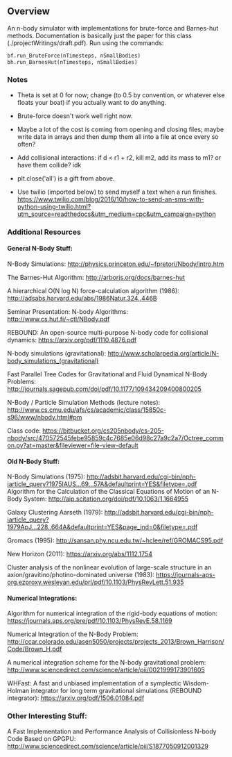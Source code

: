 ## Overview
An n-body simulator with implementations for brute-force and Barnes-hut methods. Documentation is basically just the paper for this class (./projectWritings/draft.pdf). Run using the commands:

```python
bf.run_BruteForce(nTimesteps, nSmallBodies)
bh.run_BarnesHut(nTimesteps, nSmallBodies)
```

### Notes

- Theta is set at 0 for now; change (to 0.5 by convention, or whatever else floats your boat) if you actually want to do anything.

- Brute-force doesn't work well right now.

- Maybe a lot of the cost is coming from opening and closing files; maybe write data in arrays and then dump them all into a file at once every so often?

- Add collisional interactions: if d < r1 + r2, kill m2, add its mass to m1? or have them collide? idk

- plt.close('all') is a gift from above.

- Use twilio (imported below) to send myself a text when a run finishes.
    https://www.twilio.com/blog/2016/10/how-to-send-an-sms-with-python-using-twilio.html?utm_source=readthedocs&utm_medium=cpc&utm_campaign=python

### Additional Resources
#### General N-Body Stuff:
N-Body Simulations: http://physics.princeton.edu/~fpretori/Nbody/intro.htm

The Barnes-Hut Algorithm: http://arborjs.org/docs/barnes-hut

A hierarchical O(N log N) force-calculation algorithm (1986): http://adsabs.harvard.edu/abs/1986Natur.324..446B

Seminar Presentation: N-body Algorithms: http://www.cs.hut.fi/~ctl/NBody.pdf

REBOUND: An open-source multi-purpose N-body code for collisional dynamics: https://arxiv.org/pdf/1110.4876.pdf

N-body simulations (gravitational): http://www.scholarpedia.org/article/N-body_simulations_(gravitational)

Fast Parallel Tree Codes for Gravitational and Fluid Dynamical N-Body Problems: http://journals.sagepub.com/doi/pdf/10.1177/109434209400800205

N-Body / Particle Simulation Methods (lecture notes): http://www.cs.cmu.edu/afs/cs/academic/class/15850c-s96/www/nbody.html#pm

Class code: https://bitbucket.org/cs205nbody/cs-205-nbody/src/470572545febe95859c4c7685e06d98c27a9c2a7/Octree_common.py?at=master&fileviewer=file-view-default

#### Old N-Body Stuff:
N-Body Simulations (1975): http://adsbit.harvard.edu/cgi-bin/nph-iarticle_query?1975IAUS...69...57A&defaultprint=YES&filetype=.pdf
Algorithm for the Calculation of the Classical Equations of Motion of an N-Body System: http://aip.scitation.org/doi/pdf/10.1063/1.1664955

Galaxy Clustering Aarseth (1979): http://adsbit.harvard.edu/cgi-bin/nph-iarticle_query?1979ApJ...228..664A&defaultprint=YES&page_ind=0&filetype=.pdf

Gromacs (1995): http://sansan.phy.ncu.edu.tw/~hclee/ref/GROMACS95.pdf

New Horizon (2011): https://arxiv.org/abs/1112.1754

Cluster analysis of the nonlinear evolution of large-scale structure in an axion/gravitino/photino-dominated universe (1983): https://journals-aps-org.ezproxy.wesleyan.edu/prl/pdf/10.1103/PhysRevLett.51.935


#### Numerical Integrations:
Algorithm for numerical integration of the rigid-body equations of motion: https://journals.aps.org/pre/pdf/10.1103/PhysRevE.58.1169

Numerical Integration of the N-Body Problem: http://ccar.colorado.edu/asen5050/projects/projects_2013/Brown_Harrison/Code/Brown_H.pdf

A numerical integration scheme for the N-body gravitational problem: http://www.sciencedirect.com/science/article/pii/0021999173901605

WHFast: A fast and unbiased implementation of a symplectic Wisdom-Holman integrator for long term gravitational simulations (REBOUND integrator): https://arxiv.org/pdf/1506.01084.pdf

### Other Interesting Stuff:
A Fast Implementation and Performance Analysis of Collisionless N-body Code Based on GPGPU: http://www.sciencedirect.com/science/article/pii/S1877050912001329

